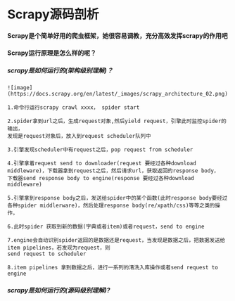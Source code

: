 # Scrapy源码剖析

#### Scrapy是个简单好用的爬虫框架，她很容易调教，充分高效发挥scrapy的作用吧


#### Scrapy运行原理是怎么样的呢？

##### scrapy是如何运行的(架构级别理解)？

    ![image](https://docs.scrapy.org/en/latest/_images/scrapy_architecture_02.png)
    
    1.命令行运行scrapy crawl xxxx， spider start
    
    2.spider拿到url之后，生成request对象,然后yield request，引擎此时监控spider的输出，
    发现是request对象后，放入到request scheduler队列中
    
    3.引擎发现scheduler中有request之后，pop request from scheduler
    
    4.引擎拿着request send to downloader(request 要经过各种download middleware)，下载器拿到request之后，然后请求url，获取返回的response body，
    下载器send response body to engine(response 要经过各种download middleware)
    
    5.引擎拿到response body之后，发送给spider中的某个函数(此时response body要经过各种spider middlerware)，然后处理response body(re/xpath/css)等等之类的操作，
    
    6.此时spider 获取到新的数据(字典或者item)或者request，send to engine
    
    7.engine会自动识别spider返回的是数据还是request，当发现是数据之后，把数据发送给item pipelines，若发现为request，则
    send request to scheduler
    
    8.item pipelines 拿到数据之后，进行一系列的清洗入库操作或者send request to engine
    

##### scrapy是如何运行的(源码级别理解)?

    
    


